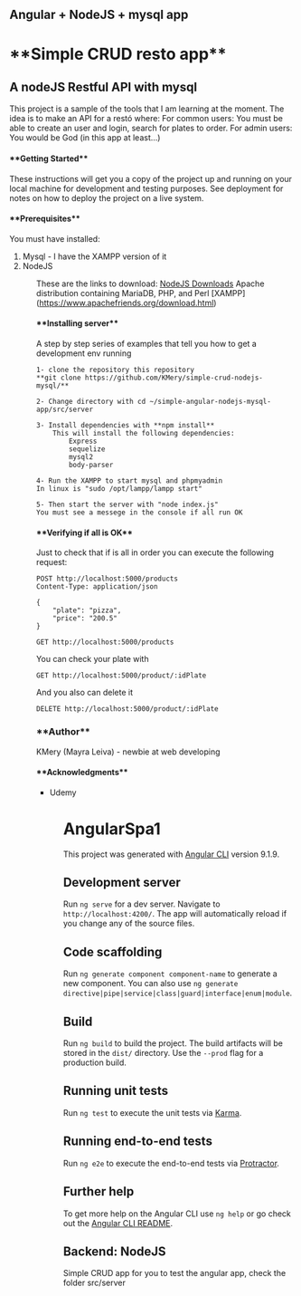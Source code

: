## Angular + NodeJS + mysql app
<h1>**Simple CRUD resto app**</h1>
<h2>A nodeJS Restful API with mysql</h2>

This project is a sample of the tools that I am learning at the moment. The idea is to make an API for a restó where:
For common users: You must be able to create an user and login, search for plates to order. 
For admin users: You would be God (in this app at least...)

<h4>**Getting Started**</h4>

These instructions will get you a copy of the project up and running on your local machine for development and testing purposes. See deployment for notes on how to deploy the project on a live system.

<h4>**Prerequisites**</h4>

You must have installed:
<ol> 
    <li>Mysql - I have the XAMPP version of it</li>
    <li>NodeJS</li>
<ol>

These are the links to download:
    [NodeJS Downloads](https://nodejs.org/es/download/)
    Apache distribution containing MariaDB, PHP, and Perl [XAMPP] (https://www.apachefriends.org/download.html)

<h4>**Installing server**</h4>

A step by step series of examples that tell you how to get a development env running

    1- clone the repository this repository
    **git clone https://github.com/KMery/simple-crud-nodejs-mysql/**

    2- Change directory with cd ~/simple-angular-nodejs-mysql-app/src/server

    3- Install dependencies with **npm install**
        This will install the following dependencies:
            Express
            sequelize
            mysql2
            body-parser

    4- Run the XAMPP to start mysql and phpmyadmin
    In linux is "sudo /opt/lampp/lampp start"

    5- Then start the server with "node index.js"
    You must see a messege in the console if all run OK

<h4>**Verifying if all is OK**</h4>
Just to check that if is all in order you can execute the following request:

    POST http://localhost:5000/products
    Content-Type: application/json

    {
        "plate": "pizza",
        "price": "200.5"
    }

    GET http://localhost:5000/products


You can check your plate with

    GET http://localhost:5000/product/:idPlate

And you also can delete it 

    DELETE http://localhost:5000/product/:idPlate


<h3>**Author**</h3>
    KMery (Mayra Leiva) - newbie at web developing

<h4>**Acknowledgments**</h4>
<ul>
    <li>Udemy</li>
<ul>

# AngularSpa1

This project was generated with [Angular CLI](https://github.com/angular/angular-cli) version 9.1.9.

## Development server

Run `ng serve` for a dev server. Navigate to `http://localhost:4200/`. The app will automatically reload if you change any of the source files.

## Code scaffolding

Run `ng generate component component-name` to generate a new component. You can also use `ng generate directive|pipe|service|class|guard|interface|enum|module`.

## Build

Run `ng build` to build the project. The build artifacts will be stored in the `dist/` directory. Use the `--prod` flag for a production build.

## Running unit tests

Run `ng test` to execute the unit tests via [Karma](https://karma-runner.github.io).

## Running end-to-end tests

Run `ng e2e` to execute the end-to-end tests via [Protractor](http://www.protractortest.org/).

## Further help

To get more help on the Angular CLI use `ng help` or go check out the [Angular CLI README](https://github.com/angular/angular-cli/blob/master/README.md).

## Backend: NodeJS

Simple CRUD app for you to test the angular app, check the folder src/server

